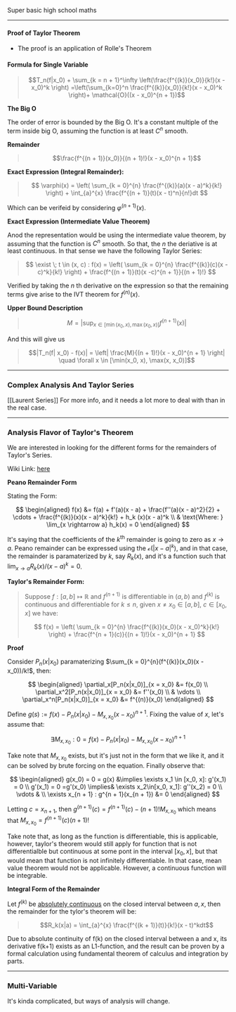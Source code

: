 Super basic high school maths

---

#### **Proof of Taylor Theorem**

* The proof is an application of Rolle's Theorem

#### **Formula for Single Variable**

> $$T_n(f|x_0) + \sum_{k = n + 1}^\infty 
> \left(\frac{f^{(k)}(x_0)}{k!}(x - x_0)^k \right)
> =\left(\sum_{k=0}^n \frac{f^{(k)}(x_0)}{k!}(x - x_0)^k \right)+ \mathcal{O}((x - x_0)^{n + 1})$$

**The Big O**

The order of error is bounded by the Big O. It's a constant multiple of the term inside big O, assuming the function is at least $C^n$ smooth. 

**Remainder**
> $$\frac{f^{(n + 1)}(x_0)}{(n + 1)!}(x - x_0)^{n + 1}$$

**Exact Expression (Integral Remainder):**

> $$
> \varphi(x) = \left(
>     \sum_{k = 0}^{n} \frac{f^{(k)}(a)(x - a)^k}{k!} 
> \right) + \int_{a}^{x} \frac{f^{(n + 1)}(t)(x - t)^n}{n!}dt
> $$

Which can be verifeid by considering $\varphi^{(n + 1)}(x)$. 

**Exact Expression (Intermediate Value Theorem)**

Anod the representation would be using the intermediate value theorem, by assuming that the function is $C^n$ smooth. So that, the $n$ the deriative is at least continuous. In that sense we have the following Taylor Series: 

> $$
> \exist \; t \in (x, c) : f(x) = \left(
>     \sum_{k = 0}^{n} \frac{f^{(k)}(c)(x - c)^k}{k!}
> \right) + 
> \frac{f^{(n + 1)}(t)(x -c)^{n + 1}}{(n + 1)!}
> $$

Verified by taking the $n$ th derivative on the expression so that the remaining terms give arise to the IVT theorem for $f^{(n)}(x)$. 


**Upper Bound Description**

> $$M =\left| \sup_{x \in [\min(x_0, x), \max(x_0, x)]} f^{(n + 1)}(x) \right|$$

And this will give us 
> $$|T_n(f| x_0) - f(x)| =  \left| 
> \frac{M}{(n + 1)!}(x - x_0)^{n + 1}
> \right| \quad \forall x \in [\min(x_0, x), \max(x, x_0)]$$


---

### **Complex Analysis And Taylor Series**

[[Laurent Series]] For more info, and it needs a lot more to deal with than in the real case. 

---
### **Analysis Flavor of Taylor's Theorem**

We are interested in looking for the different forms for the remainders of Taylor's Series. 

Wiki Link: [here](https://en.wikipedia.org/wiki/Taylor%27s_theorem)

**Peano Remainder Form**

Stating the Form: 

$$
\begin{aligned}
    f(x) &= f(a) + f'(a)(x - a) + \frac{f''(a)(x - a)^2}{2} + \cdots + 
    \frac{f^{(k)}(x)(x - a)^k}{k!} + h_k (x)(x - a)^k 
    \\
    & \text{Where: }
    \lim_{x \rightarrow a} h_k(x) = 0
\end{aligned}
$$

It's saying that the coefficients of the $k^\text{th}$ remainder is going to zero as $x\rightarrow a$. Peano remainder can be expressed using the $\mathcal{o}(|x - a|^k)$, and in that case, the remainder is paramaterized by $k$, say $R_k(x)$, and it's a function such that $\lim_{x \rightarrow a} R_k(x)/(x - a)^k = 0$. 


**Taylor's Remainder Form:** 

> Suppose $f:[a, b] \mapsto \mathbb{R}$ and $f^{(n + 1)}$ is differentiable in $(a, b)$ and $f^{(k)}$ is continuous and differentiable for $k \le n$, given $x\neq x_0 \in [a,b]$, $c \in [x_0, x]$ we have: 
> 
> $$
> f(x) = 
>     \left(
>         \sum_{k = 0}^{n}
>         \frac{f^{(k)}(x_0)(x - x_0)^k}{k!}
>     \right) + \frac{f^{n + 1}(c)}{(n + 1)!}(x - x_0)^{n + 1}
> $$

**Proof**

Consider $P_n(x|x_0)$ paramaterizing $\sum_{k = 0}^{n}(f^{(k)}(x_0)(x - x_0))/k!$, then: 

$$
\begin{aligned}
    \partial_x[P_n(x|x_0)]_{x = x_0} &= f(x_0)
    \\
    \partial_x^2[P_n(x|x_0)]_{x = x_0} &= f''(x_0)
    \\
    & \vdots
    \\
    \partial_x^n[P_n(x|x_0)]_{x = x_0} &= f^{(n)}(x_0)
\end{aligned}
$$

Define $g(s):= f(x) - P_n(x|x_0) - M_{x, x_0}(x - x_0)^{n + 1}$. Fixing the value of $x$, let's assume that: 

$$
\exists M_{x, x_0}: 0 = f(x) - P_n(x|x_0) - M_{x, x_0}(x - x_0)^{n + 1}
$$

Take note that $M_{x, x_0}$ exists, but it's just not in the form that we like it, and it can be solved by brute forcing on the equation. Finally observe that: 

$$
\begin{aligned}
    g(x_0) = 0 = g(x) &\implies \exists x_1 \in [x_0, x]: g'(x_1) = 0
    \\
    g'(x_1) = 0 =g'(x_0) \implies& \exists x_2\in[x_0, x_1]: g''(x_2) = 0
    \\
    \vdots &
    \\
    \exists x_{n + 1} : g^{n + 1}(x_{n + 1}) &= 0
\end{aligned}
$$

Letting $c = x_{n + 1}$, then $g^{(n + 1)}(c) = f^{(n + 1)}(c) - (n + 1)! M_{x, x_0}$ which means that $M_{x, x_0} = f^{(n + 1)}(c) (n + 1)!$

Take note that, as long as the function is differentiable, this is applicable, however, taylor's theorem would still apply for function that is not differentialble but continuous at some pont in the interval $[x_0, x]$, but that would mean that function is not infinitely differentiable. In that case, mean value theorem would not be applicable. However, a continuous function will be integrable. 

**Integral Form of the Remainder**

Let $f^{(k)}$ be [<u>absolutely continuous</u>](https://en.wikipedia.org/wiki/Absolute_continuity) on the closed interval between $a, x$, then the remainder for the tylor's theorem will be: 

> $$R_k(x|a) = \int_{a}^{x} \frac{f^{(k + 1)}(t)}{k!}(x - t)^kdt$$

Due to absolute continuity of f(k) on the closed interval between a and x, its derivative f(k+1) exists as an L1-function, and the result can be proven by a formal calculation using fundamental theorem of calculus and integration by parts.



---
### **Multi-Variable**

It's kinda complicated, but ways of analysis will change. 